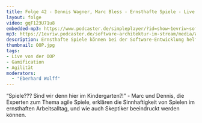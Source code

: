 ```yaml
---
title: Folge 42 - Dennis Wagner, Marc Bless - Ernsthafte Spiele - Live von der OOP mit Lisa Schäfer
layout: folge
video: gqF123U71u8
embedded-mp3: https://www.podcaster.de/simpleplayer/?id=show~1evriw~software-architektur-im-stream~pod-60328045ee9c8177014051&v=1614151242
mp3: https://1evriw.podcaster.de/software-architektur-im-stream/media/WagnerBless.mp3
description: Ernsthafte Spiele können bei der Software-Entwicklung helfen.
thumbnail: OOP.jpg
tags:
- Live von der OOP
- Gamification
- Agilität
moderators:
  - "Eberhard Wolff"
---
```


 “Spiele??? Sind wir denn hier im Kindergarten?!” - Marc und Dennis,
 die Experten zum Thema agile Spiele, erklären die Sinnhaftigkeit von
 Spielen im ernsthaften Arbeitsalltag, und wie auch Skeptiker
 beeindruckt werden können.



